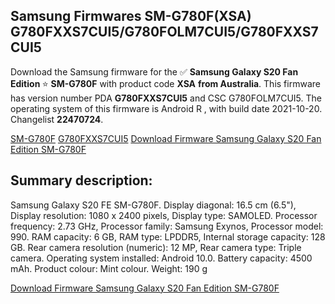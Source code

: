 <h2>Samsung Firmwares SM-G780F(XSA) G780FXXS7CUI5/G780FOLM7CUI5/G780FXXS7CUI5</h2>
Download the Samsung firmware for the ✅ <strong>Samsung Galaxy S20 Fan Edition </strong> ⭐ <strong>SM-G780F</strong> with product code <strong>XSA</strong> <strong> from Australia</strong>. This firmware has version number PDA <strong>G780FXXS7CUI5</strong> and CSC G780FOLM7CUI5. The operating system of this firmware is Android R , with build date 2021-10-20. Changelist <strong>22470724</strong>.


[SM-G780F](https://samfirm.shop/samsung/model/SM-G780F)
[G780FXXS7CUI5](https://samfirm.shop/samsung/pda/G780FXXS7CUI5)
[Download Firmware Samsung Galaxy S20 Fan Edition SM-G780F](https://samfirm.shop/samsung/firmware/467367)
<h2>Summary description:</h2>
<p>Samsung Galaxy S20 FE SM-G780F. Display diagonal: 16.5 cm (6.5"), Display resolution: 1080 x 2400 pixels, Display type: SAMOLED. Processor frequency: 2.73 GHz, Processor family: Samsung Exynos, Processor model: 990. RAM capacity: 6 GB, RAM type: LPDDR5, Internal storage capacity: 128 GB. Rear camera resolution (numeric): 12 MP, Rear camera type: Triple camera. Operating system installed: Android 10.0. Battery capacity: 4500 mAh. Product colour: Mint colour. Weight: 190 g</p>


[Download Firmware Samsung Galaxy S20 Fan Edition SM-G780F](https://samfirm.shop/samsung/firmware/467367)
